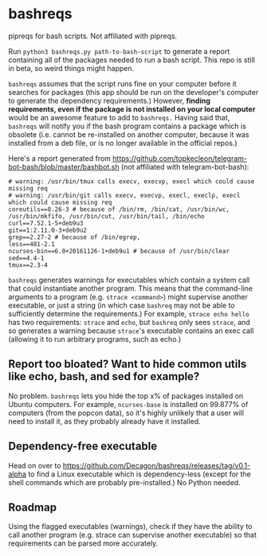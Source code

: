 # bashreqs
pipreqs for bash scripts. Not affiliated with pipreqs.

Run `python3 bashreqs.py path-to-bash-script` to generate a report containing all of the packages needed to run a bash script. This repo is still in beta, so weird things might happen.

`bashreqs` assumes that the script runs fine on your computer before it searches for packages (this app should be run on the developer's computer to generate the dependency requirements.) However, **finding requirements, even if the package is not installed on your local computer** would be an awesome feature to add to `bashreqs.` Having said that, `bashreqs` will notify you if the bash program contains a package which is obsolete (i.e. cannot be re-installed on another computer, because it was installed from a deb file, or is no longer available in the official repos.)

Here's a report generated from https://github.com/topkecleon/telegram-bot-bash/blob/master/bashbot.sh (not affiliated with telegram-bot-bash):


```
# warning: /usr/bin/tmux calls execv, execvp, execl which could cause missing req
# warning: /usr/bin/git calls execv, execvp, execl, execlp, execl which could cause missing req
coreutils==8.26-3 # because of /bin/rm, /bin/cat, /usr/bin/wc, /usr/bin/mkfifo, /usr/bin/cut, /usr/bin/tail, /bin/echo
curl==7.52.1-5+deb9u3
git==1:2.11.0-3+deb9u2
grep==2.27-2 # because of /bin/egrep,
less==481-2.1
ncurses-bin==6.0+20161126-1+deb9u1 # because of /usr/bin/clear
sed==4.4-1
tmux==2.3-4
```

`bashreqs` generates warnings for executables which contain a system call that could instantiate another program. This means that the command-line arguments to a program (e.g. `strace <command>`) might supervise another executable, or just a string (in which case `bashreq` may not be able to sufficiently determine the requirements.) For example, `strace echo hello` has two requirements: `strace` and `echo`, but `bashreq` only sees `strace`, and so generates a warning because `strace`'s executable contains an exec call (allowing it to run arbitrary programs, such as echo.)

## Report too bloated? Want to hide common utils like echo, bash, and sed for example?

No problem. `bashreqs` lets you hide the top x% of packages installed on Ubuntu computers. For example, `ncurses-base` is installed on 99.877% of computers (from the popcon data), so it's highly unlikely that a user will need to install it, as they probably already have it installed.

## Dependency-free executable

Head on over to https://github.com/Decagon/bashreqs/releases/tag/v0.1-alpha to find a Linux executable which is dependency-less (except for the shell commands which are probably pre-installed.) No Python needed.

## Roadmap

Using the flagged executables (warnings), check if they have the ability to call another program (e.g. strace can supervise another executable) so that requirements can be parsed more accurately.
